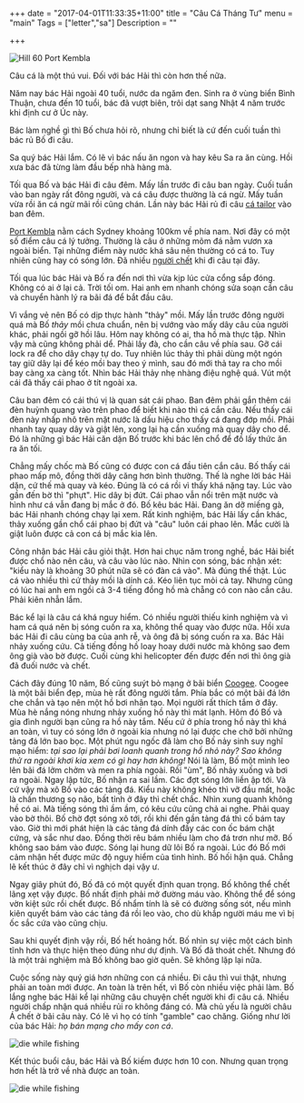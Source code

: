 +++
date = "2017-04-01T11:33:35+11:00"
title = "Câu Cá Tháng Tư"
menu = "main"
Tags = ["letter","sa"]
Description = ""

+++

![Hill 60 Port Kembla](/img/fishing/hill60.jpg)

Câu cá là một thú vui. Đối với bác Hải thì còn hơn thế nữa.

Năm nay bác Hải ngoài 40 tuổi, nước da ngăm đen. Sinh ra ở vùng biển Bình Thuận, chưa đến 10 tuổi, bác đã vượt biên, trôi dạt sang Nhật 4 năm trước khi định cư ở Úc này.

Bác làm nghề gì thì Bố chưa hỏi rõ, nhưng chỉ biết là cứ đến cuối tuần thì bác rủ Bố đi câu.

Sa quý bác Hải lắm. Có lẽ vì bác nấu ăn ngon và hay kêu Sa ra ăn cùng. Hồi xưa bác đã từng làm đầu bếp nhà hàng mà.

Tối qua Bố và bác Hải đi câu đêm. Mấy lần trước đi câu ban ngày. Cuối tuần vào ban ngày rất đông người, và cá câu được thường là cá ngừ. Mấy tuần vừa rồi ăn cá ngừ mãi rồi cũng chán. Lần này bác Hải rủ đi câu [cá tailor](http://www.tackleworld.com.au/fish-species/tailor.html) vào ban đêm.

[Port Kembla](https://en.wikipedia.org/wiki/Port_Kembla,_New_South_Wales) nằm cách Sydney khoảng 100km về phía nam. Nơi đây có một số điểm câu cá lý tưởng. Thường là câu ở những mõm đá nằm vươn xa ngoài biển. Tại những điểm này nước khá sâu nên thường có cá to. Tuy nhiên cũng hay có sóng lớn. Đã nhiều [người chết](http://www.illawarramercury.com.au/story/1448142/port-kemblas-deadly-rock-fishing-history/) khi đi câu tại đây.



Tối qua lúc bác Hải và Bố ra đến nơi thì vừa kịp lúc cửa cổng sắp đóng. Không có ai ở lại cả. Trời tối om. Hai anh em nhanh chóng sửa soạn cần câu và chuyển hành lý ra bãi đá để bắt đầu câu.

Vì vắng vẻ nên Bố có dịp thực hành "thảy" mồi. Mấy lần trước đông người quá mà Bố _thảy_ mồi chưa chuẩn, nên bị vướng vào mấy dây câu của người khác, phải ngồi gỡ hồi lâu. Hôm nay không có ai, tha hồ mà thực tập. Nhìn vậy mà cũng không phải dể. Phải lấy đà, cho cần câu về phía sau. Gỡ cái lock ra để cho dây chạy tự do. Tuy nhiên lúc thảy thì phải dùng một ngón tay giữ dây lại để kéo mồi bay theo ý mình, sau đó mới thả tay ra cho mồi bay càng xa càng tốt. Nhìn bác Hải thảy nhẹ nhàng điệu nghệ quá. Vút một cái đã thấy cái phao ở tít ngoài xa.

Câu ban đêm có cái thú vị là quan sát cái phao. Ban đêm phải gắn thêm cái đèn huỳnh quang vào trên phao để biết khi nào thì cá cắn câu. Nếu thấy cái đèn này nhấp nhô trên mặt nước là dấu hiệu cho thấy cá đang đớp mồi. Phải nhanh tay quay dây và giật lên, xong lại hạ cần xuống mà quay dây cho dể. Đó là những gì bác Hải căn dặn Bố trước khi bác lên chổ để đồ lấy thức ăn ra ăn tối.

Chẳng mấy chốc mà Bố cũng có được con cá đầu tiên cắn câu. Bố thấy cái phao mấp mô, đồng thời dây căng hơn bình thường. Thế là nghe lời bác Hải dặn, cứ thế mà quay và kéo. Đúng là có cá rồi vì thấy khá nặng tay. Lúc vào gần đến bờ thì "phựt". Hic dây bị đứt. Cái phao vẫn nổi trên mặt nước và hình như cá vẫn đang bị mắc ở đó. Bố kêu bác Hải. Đang ăn dỡ miếng gà, bác Hải nhanh chóng chạy lại xem. Rất kinh nghiệm, bác Hải lấy cần khác, thảy xuống gần chổ cái phao bị đứt và "câu" luôn cái phao lên. Mắc cười là giật luôn được cả con cá bị mắc kia lên.

Công nhận bác Hải câu giỏi thật. Hơn hai chục năm trong nghề, bác Hải biết được chổ nào nên câu, và câu vào lúc nào. Nhìn con sóng, bác nhận xét: "kiểu này là khoảng 30 phút nữa sẽ có đàn cá vào". Mà đúng thế thật. Lúc cá vào nhiều thì cứ thảy mồi là dính cá. Kéo liên tục mỏi cả tay. Nhưng cũng có lúc hai anh em ngồi cả 3-4 tiếng đồng hồ mà chẵng có con nào cắn câu. Phải kiên nhẫn lắm.


Bác kể lại là câu cá khá nguy hiểm. Có nhiều người thiếu kinh nghiệm và vì ham cá quá nên bị sóng cuốn ra xa, không thể quay vào được nữa. Hồi xưa bác Hải đi câu cùng ba của anh rễ, và ông đã bị sóng cuốn ra xa. Bác Hải nhảy xuống cứu. Cả tiếng đồng hồ loay hoay dưới nước mà không sao đem ông già vào bờ được. Cuối cùng khi helicopter đến được đến nơi thì ông già đã đuối nước và chết.

Cách đây đúng 10 năm, Bố cũng suýt bỏ mạng ở bãi biển [Coogee](https://en.wikipedia.org/wiki/Coogee,_New_South_Wales). Coogee là một bãi biển đẹp, mùa hè rất đông người tắm. Phía bắc có một bãi đá lớn che chắn và tạo nên một hồ bơi nhân tạo. Mọi người rất thích tắm ở đây. Mùa hè nắng nóng nhưng nhảy xuống hồ này thì mát lạnh. Hôm đó Bố và gia đình người bạn cũng ra hồ này tắm. Nếu cứ ở phía trong hồ này thì khá an toàn, vì tuy có sóng lớn ở ngoài kia nhưng nó lại được che chở bởi những tảng đá lớn bao bọc. Một phút ngu ngốc đã làm cho Bố nảy sinh suy nghĩ mạo hiểm: _tại sao lại phải bơi loanh quanh trong hồ nhỏ này? Sao không thử ra ngoài khơi kia xem có gì hay hơn không!_ Nói là làm, Bố một mình leo lên bãi đá lởm chởm và men ra phía ngoài. Rồi "ùm", Bố nhảy xuống và bơi ra ngoài. Ngay lập tức, Bố nhận ra sai lầm. Các đợt sóng lớn liền ập tới. Và cứ vậy mà xô Bố vào các tảng đá. Kiểu này không khéo thì vỡ đầu mất, hoặc là chấn thương sọ não, bất tỉnh ở đây thì chết chắc. Nhìn xung quanh không hề có ai. Mà tiếng sóng thì ầm ầm, có kêu cứu cũng chả ai nghe. Phải quay vào bờ thôi. Bố chờ đợt sóng xô tới, rồi khi đến gần tảng đá thì cố bám tay vào. Giờ thì mới phát hiện là các tảng đá dính đầy các con ốc bám chặt cứng, và sắc như dao. Đồng thời rêu bám nhiều làm cho đá trơn như mỡ. Bố không sao bám vào được. Sóng lại hung dữ lôi Bố ra ngoài. Lúc đó Bố mới cảm nhận hết được mức độ nguy hiểm của tình hình. Bố hối hận quá. Chẳng lẽ kết thúc ở đây chỉ vì nghịch dại vậy ư.


Ngay giây phút đó, Bố đã có một quyết định quan trọng. Bố không thể chết lãng xẹt vậy được. Bố nhất định phải mở đường máu vào. Không thể để sóng vờn kiệt sức rồi chết được. Bố nhẩm tính là sẽ có đường sống sót, nếu mình kiên quyết bám vào các tảng đá rồi leo vào, cho dù khắp người máu me vì bị ốc sắc cứa vào cũng chịu.

Sau khi quyết định vậy rồi, Bố hết hoảng hốt. Bố nhìn sự việc một cách bình tĩnh hơn và thực hiện theo đúng như dự định. Và Bố đã thoát chết. Nhưng đó là một trải nghiệm mà Bố không bao giờ quên. Sẽ không lặp lại nữa.

Cuộc sống này quý giá hơn những con cá nhiều. Đi câu thì vui thật, nhưng phải an toàn mới được. An toàn là trên hết, vì Bố còn nhiều việc phải làm. Bố lắng nghe bác Hải kể lại những câu chuyện chết người khi đi câu cá. Nhiều người chấp nhận quá nhiều rủi ro không đáng có. Mà chủ yếu là người châu Á chết ở bãi câu này. Có lẽ vì họ có tính "gamble" cao chăng. Giống như lời của bác Hải: _họ bán mạng cho mấy con cá_.

![die while fishing](/img/fishing/die.jpg)


Kết thúc buổi câu, bác Hải và Bố kiếm được hơn 10 con. Nhưng quan trọng hơn hết là trở về nhà được an toàn.

![die while fishing](/img/fishing/fish1.jpg)

